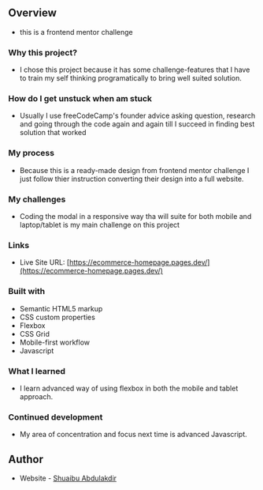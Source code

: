 ## Overview

- this is a frontend mentor challenge

### Why this project?

- I chose this project because it has some challenge-features that I have to train my self thinking programatically to bring well suited solution.

### How do I get unstuck when am stuck

- Usually I use freeCodeCamp's founder advice asking question, research and going through the code again and again till I succeed in finding best solution that worked

### My process

- Because this is a ready-made design from frontend mentor challenge I just follow thier instruction converting their design into a full website.

### My challenges

- Coding the modal in a responsive way tha will suite for both mobile and laptop/tablet is my main challenge on this project

### Links

- Live Site URL: [https://ecommerce-homepage.pages.dev/](https://ecommerce-homepage.pages.dev/)

### Built with

- Semantic HTML5 markup
- CSS custom properties
- Flexbox
- CSS Grid
- Mobile-first workflow
- Javascript

### What I learned

- I learn advanced way of using flexbox in both the mobile and tablet approach.

### Continued development

- My area of concentration and focus next time is advanced Javascript.

## Author

- Website - [Shuaibu Abdulakdir](https://www.shuaibuabdulkadir.com)
